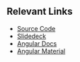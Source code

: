 ## Relevant Links

- [Source Code][angular-timesheets]
- [Slidedeck][slides]
- [Angular Docs][angular-docs]
- [Angular Material][angular-material]

[angular-timesheets]: https://github.com/objectpartners/angular2-timesheet
[slides]: https://objectpartners.github.io/angular2-slides/#/
[angular-docs]: https://angular.io/docs/ts/latest/api/
[angular-material]: https://material.angular.io/